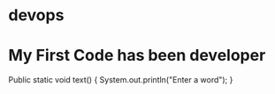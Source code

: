 # devops

# My First Code has been developer

Public static void text()
{
System.out.println("Enter a word");
}